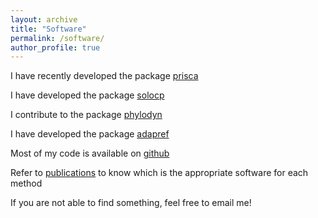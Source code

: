 ```yaml
---
layout: archive
title: "Software"
permalink: /software/
author_profile: true
---
```


I have recently developed the package [prisca](https://github.com/lorenzocapp/prisca)

I have developed the package [solocp](https://github.com/lorenzocapp/solocp)

I contribute to the package [phylodyn](https://github.com/JuliaPalacios/phylodyn)

I have developed the package [adapref](https://github.com/lorenzocapp/adapref)

Most of my code is available on [github](https://github.com/lorenzocapp/)

Refer to [publications](https://lorenzocapp.github.io/publications/) to know which is the appropriate software for each method

If you are not able to find something, feel free to email me!